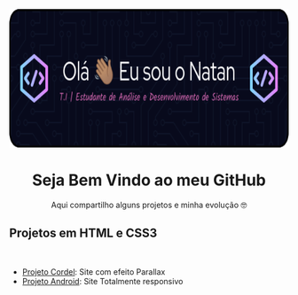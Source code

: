 <img src = "header_eu.png" width = "1000px" height = "250px">
<h1 align="center">Seja Bem Vindo ao meu GitHub</h1>
<p align="center">Aqui compartilho alguns projetos e minha evolução 🤓</p>
<h2>Projetos em HTML e CSS3</h2>
<br>
<ul>
  <li><a href="https://natanalexandre.github.io/projeto-cordel/index.html" target="_blank">Projeto Cordel</a>: Site com efeito Parallax</li>
  <li><a href="https://natanalexandre.github.io/primeiro-site/index.html" target="_blank">Projeto Android</a>: Site Totalmente responsivo</li>
</ul>
